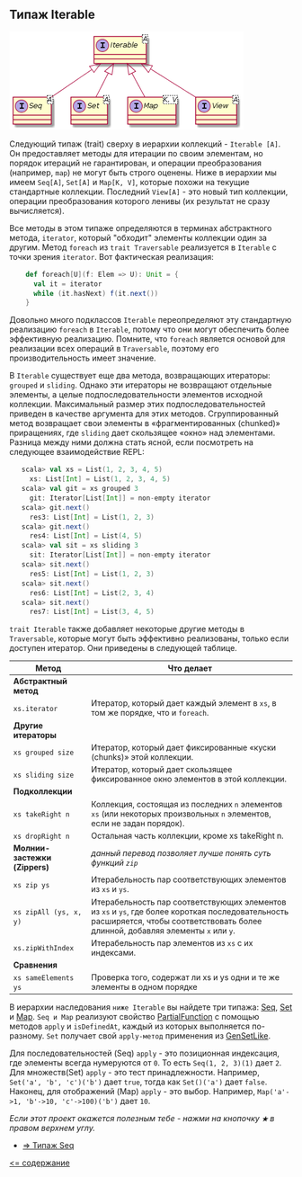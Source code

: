 ## Типаж Iterable

![alt text](https://github.com/steklopod/Collections/blob/master/src/main/resources/images/trait_iterable.png "trait Iterable")

Следующий типаж (trait) сверху в иерархии коллекций - `Iterable [A]`. Он предоставляет методы для итерации по своим элементам,
 но порядок итераций не гарантирован, и операции преобразования (например, `map`) не могут быть строго оценены.
  Ниже в иерархии мы имеем `Seq[A]`, `Set[A]` и `Map[K, V]`, которые похожи на текущие стандартные коллекции.
   Последний  `View[A]` - это новый тип коллекции, операции преобразования которого ленивы (их результат не сразу вычисляется).

Все методы в этом типаже определяются в терминах абстрактного метода, `iterator`, который "обходит" элементы коллекции 
один за другим. Метод `foreach` из `trait Traversable` реализуется в `Iterable` с точки зрения `iterator`. Вот фактическая реализация:

```scala
    def foreach[U](f: Elem => U): Unit = {
      val it = iterator
      while (it.hasNext) f(it.next())
    }
```

Довольно много подклассов `Iterable` переопределяют эту стандартную реализацию `foreach` в `Iterable`, потому что они 
могут обеспечить более эффективную реализацию. Помните, что `foreach` является основой для реализации всех операций в 
`Traversable`, поэтому его производительность имеет значение.

В `Iterable` существует еще два метода, возвращающих итераторы: `grouped` и `sliding`. Однако эти итераторы не возвращают
 отдельные элементы, а целые подпоследовательности элементов исходной коллекции. Максимальный размер этих 
 подпоследовательностей приведен в качестве аргумента для этих методов. Сгруппированный метод возвращает свои элементы 
 в «фрагментированных (chunked)» приращениях, где `sliding` дает скользящее «окно» над элементами. Разница между ними 
 должна стать ясной, если посмотреть на следующее взаимодействие REPL:
 
 ```scala
    scala> val xs = List(1, 2, 3, 4, 5)
      xs: List[Int] = List(1, 2, 3, 4, 5)
    scala> val git = xs grouped 3
      git: Iterator[List[Int]] = non-empty iterator
    scala> git.next()
      res3: List[Int] = List(1, 2, 3)
    scala> git.next()
      res4: List[Int] = List(4, 5)
    scala> val sit = xs sliding 3
      sit: Iterator[List[Int]] = non-empty iterator
    scala> sit.next()
      res5: List[Int] = List(1, 2, 3)
    scala> sit.next()
      res6: List[Int] = List(2, 3, 4)
    scala> sit.next()
      res7: List[Int] = List(3, 4, 5)
 ```
 
 `trait Iterable` также добавляет некоторые другие методы в `Traversable`, которые могут быть эффективно реализованы, 
 только если доступен итератор. Они приведены в следующей таблице.
 
Метод                     | Что делает          
------------------------- | --------------------
**Абстрактный метод**     |
`xs.iterator`             | Итератор, который дает каждый элемент в `xs`, в том же порядке, что и `foreach`.
**Другие итераторы**      |
`xs grouped size`         | Итератор, который дает фиксированные «куски (chunks)» этой коллекции.
`xs sliding size`         | Итератор, который дает скользящее фиксированное окно элементов в этой коллекции.
**Подколлекции**          |
`xs takeRight n`          | Коллекция, состоящая из последних `n` элементов `xs` (или некоторых произвольных `n` элементов, если не задан порядок).
`xs dropRight n`          | Остальная часть коллекции, кроме xs takeRight n.
**Молнии-застежки (Zippers)**   | _данный перевод позволяет лучше понять суть функций `zip`_
`xs zip ys`                    | Итерабельность пар соответствующих элементов из `xs` и `ys`.
`xs zipAll (ys, x, y)`         | Итерабельность пар соответствующих элементов из `xs` и `ys`, где более короткая последовательность расширяется, чтобы соответствовать более длинной, добавляя элементы `x` или `y`.
`xs.zipWithIndex`              | Итерабельность пар элементов из `xs` с их индексами.
**Сравнения**       | 
`xs sameElements ys`| Проверка того, содержат ли xs и ys одни и те же элементы в одном порядке

В иерархии наследования `ниже Iterable` вы найдете три типажа: [Seq](https://www.scala-lang.org/api/current/scala/collection/Seq.html),
 [Set](https://www.scala-lang.org/api/current/scala/collection/Set.html) и 
 [Map](https://www.scala-lang.org/api/current/scala/collection/Map.html). `Seq и Map` реализуют свойство 
[PartialFunction](https://www.scala-lang.org/api/current/scala/PartialFunction.html) с помощью методов `apply` и `isDefinedAt`, каждый из которых выполняется по-разному. `Set` получает 
свой `apply-метод` применения из [GenSetLike](https://www.scala-lang.org/api/current/scala/collection/GenSetLike.html).

Для последовательностей (Seq) `apply` - это позиционная индексация, где элементы всегда нумеруются от `0`. 
То есть `Seq(1, 2, 3)(1)` дает `2`. Для множеств(Set)  `apply` - это тест принадлежности. 
Например, `Set('a', 'b', 'c')('b')` дает `true`, тогда как `Set()('a')` дает `false`. 
Наконец, для отображений (Map) `apply` - это выбор. Например, `Map('a'->1, 'b'->10, 'c'->100)('b')` дает `10`.

_Если этот проект окажется полезным тебе - нажми на кнопочку **`★`** в правом верхнем углу._

* [=> Типаж Seq](https://github.com/steklopod/Collections/blob/master/src/main/resources/readmes/Seq.md)

[<= содержание](https://github.com/steklopod/Collections/blob/master/readme.md)